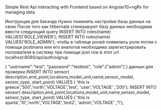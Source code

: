 Simple Rest Api interacting with Frontend based on Angular10+ngRx for managing data





Инструкция для бакэнда
Нужно поменять настройки базы данных на свою
После того как Hibernate сгенерируют базу данных необходима ввести следующий query
INSERT INTO roles(name) VALUES('ROLE_VIEWER');
INSERT INTO roles(name) VALUES('ROLE_ADMIN');
чтобы в таблице ролей появились роли 
потом с помощи postmana или его аналогов необходима зарегистрировать ползователя в систему при помощи json row в этот url
localhost:8080/api/auth/signup 

{
    "username":"test",
    "password":"testtest",
    "role":["admin"]
}
даннын для проверки 
INSERT INTO sensor(  description,end_point,locations,model_unit,name,sensor_model, sensor_type,
                    start_point)
VALUES (  'this is greece','500','north','VOLTAGE','test', 'user','VOLTAGE' ,'200');
INSERT INTO sensor(  description,end_point,locations,model_unit,name,sensor_model, sensor_type,
                    start_point)
VALUES (  'this is sparta','10','north','VOLTAGE','test2', 'admin','VOLTAGE' ,'1');

